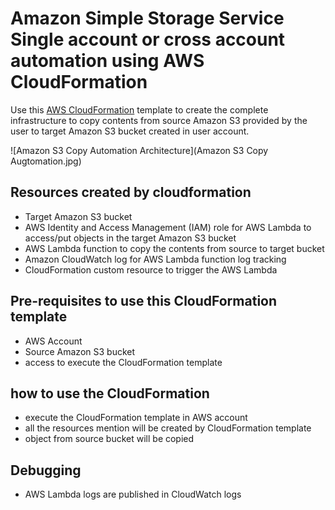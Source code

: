 # Amazon Simple Storage Service Single account or cross account automation using AWS CloudFormation

Use this [AWS CloudFormation](https://raw.githubusercontent.com/prachikhanna84/AmazonSimpleStorageServiceCopyAutomation/main/AmazonS3Copy.yaml) template to create the complete infrastructure to copy contents from source Amazon S3 provided by the user to target Amazon S3 bucket created in user account. 

![Amazon S3 Copy Automation Architecture](Amazon S3 Copy Augtomation.jpg)

## Resources created by cloudformation

- Target Amazon S3 bucket
- AWS Identity and Access Management (IAM) role for AWS Lambda to access/put objects in the target Amazon S3 bucket
- AWS Lambda function to copy the contents from source to target bucket 
- Amazon CloudWatch log for AWS Lambda function log tracking
- CloudFormation custom resource to trigger the AWS Lambda

## Pre-requisites to use this CloudFormation template

- AWS Account 
- Source Amazon S3 bucket 
- access to execute the CloudFormation template

## how to use the CloudFormation

- execute the CloudFormation template in AWS account
- all the resources mention will be created by CloudFormation template 
- object from source bucket will be copied

## Debugging

- AWS Lambda logs are published in CloudWatch logs
